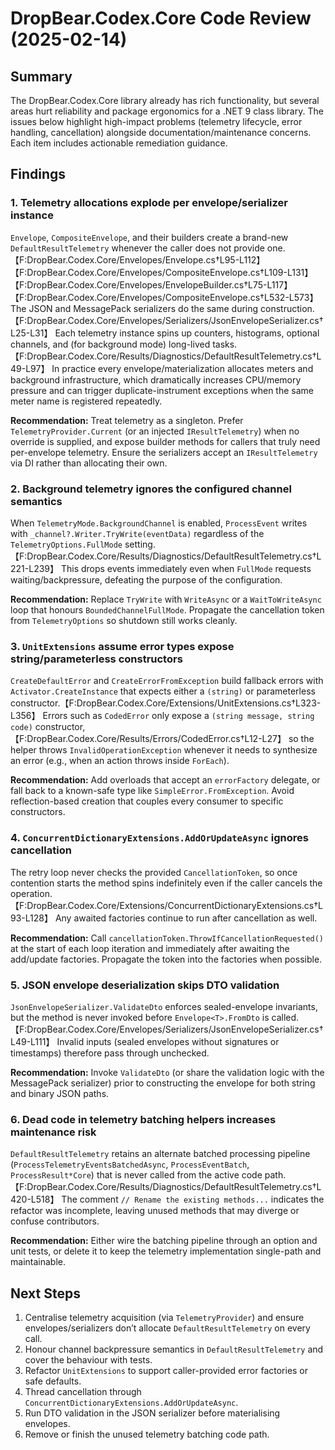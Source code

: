 # DropBear.Codex.Core Code Review (2025-02-14)

## Summary
The DropBear.Codex.Core library already has rich functionality, but several areas hurt reliability and package ergonomics for a .NET 9 class library. The issues below highlight high-impact problems (telemetry lifecycle, error handling, cancellation) alongside documentation/maintenance concerns. Each item includes actionable remediation guidance.

## Findings

### 1. Telemetry allocations explode per envelope/serializer instance
`Envelope`, `CompositeEnvelope`, and their builders create a brand-new `DefaultResultTelemetry` whenever the caller does not provide one.【F:DropBear.Codex.Core/Envelopes/Envelope.cs†L95-L112】【F:DropBear.Codex.Core/Envelopes/CompositeEnvelope.cs†L109-L131】【F:DropBear.Codex.Core/Envelopes/EnvelopeBuilder.cs†L75-L117】【F:DropBear.Codex.Core/Envelopes/CompositeEnvelope.cs†L532-L573】 The JSON and MessagePack serializers do the same during construction.【F:DropBear.Codex.Core/Envelopes/Serializers/JsonEnvelopeSerializer.cs†L25-L31】 Each telemetry instance spins up counters, histograms, optional channels, and (for background mode) long-lived tasks.【F:DropBear.Codex.Core/Results/Diagnostics/DefaultResultTelemetry.cs†L49-L97】 In practice every envelope/materialization allocates meters and background infrastructure, which dramatically increases CPU/memory pressure and can trigger duplicate-instrument exceptions when the same meter name is registered repeatedly.

**Recommendation:** Treat telemetry as a singleton. Prefer `TelemetryProvider.Current` (or an injected `IResultTelemetry`) when no override is supplied, and expose builder methods for callers that truly need per-envelope telemetry. Ensure the serializers accept an `IResultTelemetry` via DI rather than allocating their own.

### 2. Background telemetry ignores the configured channel semantics
When `TelemetryMode.BackgroundChannel` is enabled, `ProcessEvent` writes with `_channel?.Writer.TryWrite(eventData)` regardless of the `TelemetryOptions.FullMode` setting.【F:DropBear.Codex.Core/Results/Diagnostics/DefaultResultTelemetry.cs†L221-L239】 This drops events immediately even when `FullMode` requests waiting/backpressure, defeating the purpose of the configuration.

**Recommendation:** Replace `TryWrite` with `WriteAsync` or a `WaitToWriteAsync` loop that honours `BoundedChannelFullMode`. Propagate the cancellation token from `TelemetryOptions` so shutdown still works cleanly.

### 3. `UnitExtensions` assume error types expose string/parameterless constructors
`CreateDefaultError` and `CreateErrorFromException` build fallback errors with `Activator.CreateInstance` that expects either a `(string)` or parameterless constructor.【F:DropBear.Codex.Core/Extensions/UnitExtensions.cs†L323-L356】 Errors such as `CodedError` only expose a `(string message, string code)` constructor,【F:DropBear.Codex.Core/Results/Errors/CodedError.cs†L12-L27】 so the helper throws `InvalidOperationException` whenever it needs to synthesize an error (e.g., when an action throws inside `ForEach`).

**Recommendation:** Add overloads that accept an `errorFactory` delegate, or fall back to a known-safe type like `SimpleError.FromException`. Avoid reflection-based creation that couples every consumer to specific constructors.

### 4. `ConcurrentDictionaryExtensions.AddOrUpdateAsync` ignores cancellation
The retry loop never checks the provided `CancellationToken`, so once contention starts the method spins indefinitely even if the caller cancels the operation.【F:DropBear.Codex.Core/Extensions/ConcurrentDictionaryExtensions.cs†L93-L128】 Any awaited factories continue to run after cancellation as well.

**Recommendation:** Call `cancellationToken.ThrowIfCancellationRequested()` at the start of each loop iteration and immediately after awaiting the add/update factories. Propagate the token into the factories when possible.

### 5. JSON envelope deserialization skips DTO validation
`JsonEnvelopeSerializer.ValidateDto` enforces sealed-envelope invariants, but the method is never invoked before `Envelope<T>.FromDto` is called.【F:DropBear.Codex.Core/Envelopes/Serializers/JsonEnvelopeSerializer.cs†L49-L111】 Invalid inputs (sealed envelopes without signatures or timestamps) therefore pass through unchecked.

**Recommendation:** Invoke `ValidateDto` (or share the validation logic with the MessagePack serializer) prior to constructing the envelope for both string and binary JSON paths.

### 6. Dead code in telemetry batching helpers increases maintenance risk
`DefaultResultTelemetry` retains an alternate batched processing pipeline (`ProcessTelemetryEventsBatchedAsync`, `ProcessEventBatch`, `ProcessResult*Core`) that is never called from the active code path.【F:DropBear.Codex.Core/Results/Diagnostics/DefaultResultTelemetry.cs†L420-L518】 The comment `// Rename the existing methods...` indicates the refactor was incomplete, leaving unused methods that may diverge or confuse contributors.

**Recommendation:** Either wire the batching pipeline through an option and unit tests, or delete it to keep the telemetry implementation single-path and maintainable.

## Next Steps
1. Centralise telemetry acquisition (via `TelemetryProvider`) and ensure envelopes/serializers don’t allocate `DefaultResultTelemetry` on every call.
2. Honour channel backpressure semantics in `DefaultResultTelemetry` and cover the behaviour with tests.
3. Refactor `UnitExtensions` to support caller-provided error factories or safe defaults.
4. Thread cancellation through `ConcurrentDictionaryExtensions.AddOrUpdateAsync`.
5. Run DTO validation in the JSON serializer before materialising envelopes.
6. Remove or finish the unused telemetry batching code path.
